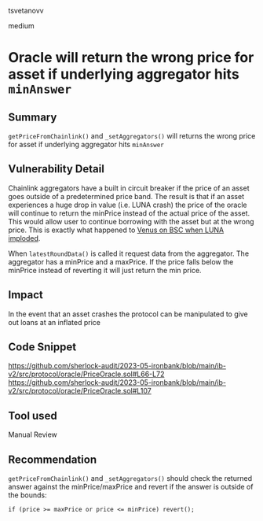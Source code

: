 tsvetanovv

medium

# Oracle will return the wrong price for asset if underlying aggregator hits `minAnswer`

## Summary
`getPriceFromChainlink()` and `_setAggregators()` will returns the wrong price for asset if underlying aggregator hits `minAnswer `

## Vulnerability Detail

Chainlink aggregators have a built in circuit breaker if the price of an asset goes outside of a predetermined price band. The result is that if an asset experiences a huge drop in value (i.e. LUNA crash) the price of the oracle will continue to return the minPrice instead of the actual price of the asset. This would allow user to continue borrowing with the asset but at the wrong price. This is exactly what happened to [Venus on BSC when LUNA imploded](https://rekt.news/venus-blizz-rekt/).

When `latestRoundData()` is called it request data from the aggregator. The aggregator has a minPrice and a maxPrice. If the price falls below the minPrice instead of reverting it will just return the min price.

## Impact

In the event that an asset crashes the protocol can be manipulated to give out loans at an inflated price

## Code Snippet
https://github.com/sherlock-audit/2023-05-ironbank/blob/main/ib-v2/src/protocol/oracle/PriceOracle.sol#L66-L72
https://github.com/sherlock-audit/2023-05-ironbank/blob/main/ib-v2/src/protocol/oracle/PriceOracle.sol#L107

## Tool used

Manual Review

## Recommendation

`getPriceFromChainlink()` and `_setAggregators()` should check the returned answer against the minPrice/maxPrice and revert if the answer is outside of the bounds:

```solidity
if (price >= maxPrice or price <= minPrice) revert();
```